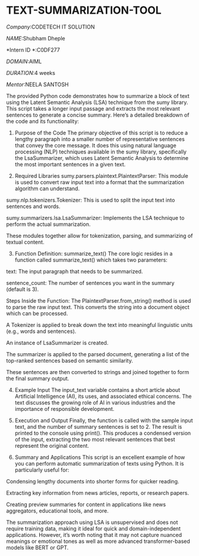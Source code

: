 # TEXT-SUMMARIZATION-TOOL

*Company*:CODETECH IT SOLUTION

*NAME*:Shubham Dheple

*Intern ID *:C0DF277

*DOMAIN*:AIML

*DURATION*:4 weeks

*Mentor*:NEELA SANTOSH

The provided Python code demonstrates how to summarize a block of text using the Latent Semantic Analysis (LSA) technique from the sumy library. This script takes a longer input passage and extracts the most relevant sentences to generate a concise summary. Here’s a detailed breakdown of the code and its functionality:

1. Purpose of the Code
The primary objective of this script is to reduce a lengthy paragraph into a smaller number of representative sentences that convey the core message. It does this using natural language processing (NLP) techniques available in the sumy library, specifically the LsaSummarizer, which uses Latent Semantic Analysis to determine the most important sentences in a given text.

2. Required Libraries
sumy.parsers.plaintext.PlaintextParser: This module is used to convert raw input text into a format that the summarization algorithm can understand.

sumy.nlp.tokenizers.Tokenizer: This is used to split the input text into sentences and words.

sumy.summarizers.lsa.LsaSummarizer: Implements the LSA technique to perform the actual summarization.

These modules together allow for tokenization, parsing, and summarizing of textual content.

3. Function Definition: summarize_text()
The core logic resides in a function called summarize_text() which takes two parameters:

text: The input paragraph that needs to be summarized.

sentence_count: The number of sentences you want in the summary (default is 3).

Steps Inside the Function:
The PlaintextParser.from_string() method is used to parse the raw input text. This converts the string into a document object which can be processed.

A Tokenizer is applied to break down the text into meaningful linguistic units (e.g., words and sentences).

An instance of LsaSummarizer is created.

The summarizer is applied to the parsed document, generating a list of the top-ranked sentences based on semantic similarity.

These sentences are then converted to strings and joined together to form the final summary output.

4. Example Input
The input_text variable contains a short article about Artificial Intelligence (AI), its uses, and associated ethical concerns. The text discusses the growing role of AI in various industries and the importance of responsible development.

5. Execution and Output
Finally, the function is called with the sample input text, and the number of summary sentences is set to 2. The result is printed to the console using print(). This produces a condensed version of the input, extracting the two most relevant sentences that best represent the original content.

6. Summary and Applications
This script is an excellent example of how you can perform automatic summarization of texts using Python. It is particularly useful for:

Condensing lengthy documents into shorter forms for quicker reading.

Extracting key information from news articles, reports, or research papers.

Creating preview summaries for content in applications like news aggregators, educational tools, and more.

The summarization approach using LSA is unsupervised and does not require training data, making it ideal for quick and domain-independent applications. However, it’s worth noting that it may not capture nuanced meanings or emotional tones as well as more advanced transformer-based models like BERT or GPT.
